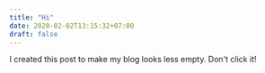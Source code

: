 ```yaml
---
title: "Hi"
date: 2020-02-02T13:15:32+07:00
draft: false
---
```


I created this post to make my blog looks less empty. Don't click it!
